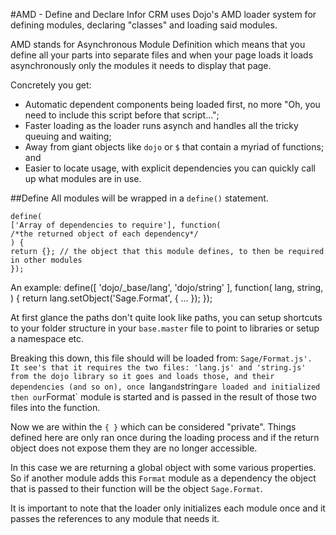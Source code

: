 #AMD - Define and Declare
Infor CRM uses Dojo's AMD loader system for defining modules, declaring "classes" and loading said modules.

AMD stands for Asynchronous Module Definition which means that you define all your parts into separate files and when your page loads it loads asynchronously only the modules it needs to display that page.

Concretely you get:

* Automatic dependent components being loaded first, no more "Oh, you need to include this script before that script...";
* Faster loading as the loader runs asynch and handles all the tricky queuing and waiting;
* Away from giant objects like `dojo` or `$` that contain a myriad of functions; and
* Easier to locate usage, with explicit dependencies you can quickly call up what modules are in use.

##Define
All modules will be wrapped in a `define()` statement.

    define(
    ['Array of dependencies to require'], function(
    /*the returned object of each dependency*/
    ) {
    return {}; // the object that this module defines, to then be required in other modules
    });

An example:
    define([
        'dojo/_base/lang',
        'dojo/string'
    ], function(
        lang,
        string,
    ) {
        return lang.setObject('Sage.Format', { ... });
    });

At first glance the paths don't quite look like paths, you can setup shortcuts to your folder structure in your `base.master` file to point to libraries or setup a namespace etc. 

Breaking this down, this file should will be loaded from: `Sage/Format.js'.
It see's that it requires the two files: 'lang.js' and 'string.js' from the dojo library so it goes and loads those, and their dependencies (and so on), once `lang` and `string` are loaded and initialized then our `Format` module is started and is passed in the result of those two files into the function.

Now we are within the `{ }` which can be considered "private". Things defined here are only ran once during the loading process and if the return object does not expose them they are no longer accessible.

In this case we are returning a global object with some various properties. So if another module adds this `Format` module as a dependency the object that is passed to their function will be the object `Sage.Format`.

It is important to note that the loader only initializes each module once and it passes the references to any module that needs it.
